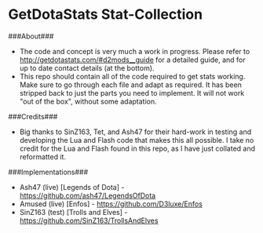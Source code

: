 GetDotaStats Stat-Collection
=====

###About###
 - The code and concept is very much a work in progress. Please refer to http://getdotastats.com/#d2mods__guide for a detailed guide, and for up to date contact details (at the bottom).
 - This repo should contain all of the code required to get stats working. Make sure to go through each file and adapt as required. It has been stripped back to just the parts you need to implement. It will not work "out of the box", without some adaptation.
 
###Credits###
 - Big thanks to SinZ163, Tet, and Ash47 for their hard-work in testing and developing the Lua and Flash code that makes this all possible. I take no credit for the Lua and Flash found in this repo, as I have just collated and reformatted it.

###Implementations###
 - Ash47 (live) [Legends of Dota] - https://github.com/ash47/LegendsOfDota
 - Amused (live) [Enfos] - https://github.com/D3luxe/Enfos
 - SinZ163 (test) [Trolls and Elves] - https://github.com/SinZ163/TrollsAndElves
